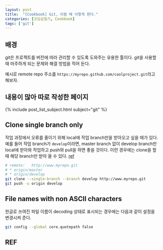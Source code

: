 ```yaml
---
layout: post
title:  "[Cookbook] Git, 이럴 때 이렇게 한다."
categories: [코딩삽질기, Cookbook]
tags: ['git']
---
```


## 배경

git은 프로젝트를 버전에 따라 관리할 수 있도록 도와주는 유용한 툴이다. git을 사용할 때 마주하게 되는 문제와 해결 방법을 적어 둔다.

예시로 remote repo 주소를 `https://myrepo.github.com/coolproject.git`라고 해보자.

## 내용이 많아 따로 작성한 페이지

{% include post_list_subject.html subject="git" %}

## Clone single branch only

작업 과정에서 오류를 줄이기 위해 local에 작업 branch만을 받아오고 싶을 때가 있다. 예를 들어 작업 branch가 `develop`이라면, master branch 없이 develop branch만 local에 받아와 작업하고 push와 pull을 하면 좋을 것이다. 이런 경우에는 clone을 할 때 해당 branch만 받아 올 수 있다. [ref](https://stackoverflow.com/questions/1911109/how-to-clone-a-specific-git-branch)

```bash
# remote:   http://www.myrepo.git
# * origin/master
# * origin/develop
git clone --single-branch --branch develop http://www.myrepo.git
git push -u origin develop
```

## File names with non ASCII characters

한글로 쓰여진 파일 이름이 decoding 상태로 표시되는 경우에는 다음과 같이 설정을 변경시켜 준다.

```bash
git config --global core.quotepath false
```

## REF

